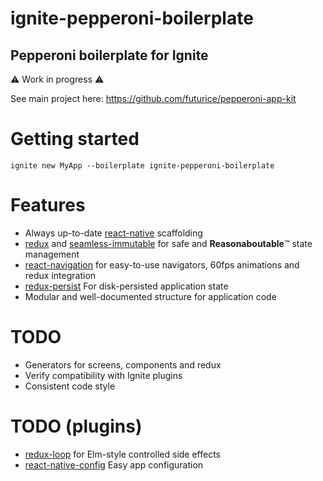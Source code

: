 # ignite-pepperoni-boilerplate
## Pepperoni boilerplate for Ignite

:warning: Work in progress :warning:

See main project here: https://github.com/futurice/pepperoni-app-kit

# Getting started
```
ignite new MyApp --boilerplate ignite-pepperoni-boilerplate
```

# Features

* Always up-to-date [react-native](https://facebook.github.io/react-native/) scaffolding
* [redux](http://redux.js.org/) and [seamless-immutable](https://github.com/rtfeldman/seamless-immutable) for safe and **Reasonaboutable**:tm: state management
* [react-navigation](https://github.com/react-community/react-navigation) for easy-to-use navigators, 60fps animations and redux integration
* [redux-persist](https://github.com/rt2zz/redux-persist) For disk-persisted application state
* Modular and well-documented structure for application code

# TODO

* Generators for screens, components and redux
* Verify compatibility with Ignite plugins
* Consistent code style

# TODO (plugins)

* [redux-loop](https://github.com/raisemarketplace/redux-loop) for Elm-style controlled side effects
* [react-native-config](https://github.com/luggit/react-native-config) Easy app configuration
